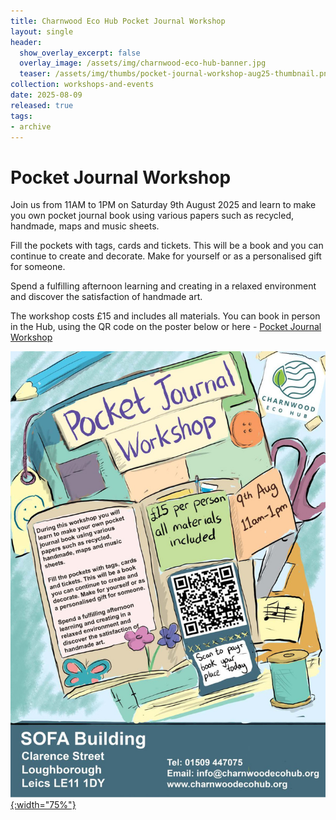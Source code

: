 ```yaml
---
title: Charnwood Eco Hub Pocket Journal Workshop 
layout: single
header:
  show_overlay_excerpt: false
  overlay_image: /assets/img/charnwood-eco-hub-banner.jpg
  teaser: /assets/img/thumbs/pocket-journal-workshop-aug25-thumbnail.png
collection: workshops-and-events
date: 2025-08-09
released: true
tags:
- archive
---
```

# Pocket Journal Workshop
 
Join us from 11AM to 1PM on Saturday 9th August 2025 and learn to make you own pocket journal book using various papers such as recycled, handmade, maps and music sheets.

Fill the pockets with tags, cards and tickets. This will be a book and you can continue to create and decorate. Make for yourself or as a personalised gift for someone.

Spend a fulfilling afternoon learning and creating in a relaxed environment and discover the satisfaction of handmade art.

The workshop costs £15 and includes all materials. You can book in person in the Hub, using the QR code on the poster below or here - [Pocket Journal Workshop](https://pay.sumup.com/b2c/QGPLXPTZ)

[![Pocket Journal Workshop](/assets/img/pocket-journal-workshop-aug25.jpg){:width="75%"}](https://pay.sumup.com/b2c/QGPLXPTZ)
